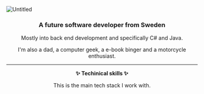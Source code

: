 ![Untitled](https://github.com/user-attachments/assets/9d05644e-202d-4096-999a-1acb792d7601)

<div align="center">
<h3>A future software developer from Sweden</h3>
<p>Mostly into back end development and specifically C# and Java.</p>
    <p>I'm also a dad, a computer geek, a e-book binger and a motorcycle enthusiast.</p>
  <hr>
  <p><strong>✨ Techinical skills ✨</strong></p>
  <p>This is the main tech stack I work with.</p>



</div>
  
